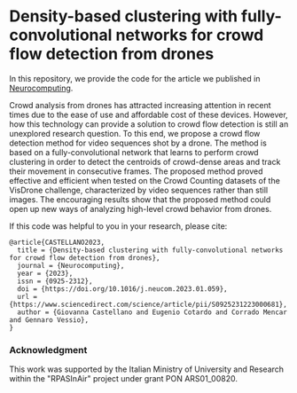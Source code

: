 # Density-based clustering with fully-convolutional networks for crowd flow detection from drones

In this repository, we provide the code for the article we published in [Neurocomputing](https://doi.org/10.1016/j.neucom.2023.01.059). 

Crowd analysis from drones has attracted increasing attention in recent times due to the ease of use and affordable cost of these devices. However, how this technology can provide a solution to crowd flow detection is still an unexplored research question. To this end, we propose a crowd flow detection method for video sequences shot by a drone. The method is based on a fully-convolutional network that learns to perform crowd clustering in order to detect the centroids of crowd-dense areas and track their movement in consecutive frames. The proposed method proved effective and efficient when tested on the Crowd Counting datasets of the VisDrone challenge, characterized by video sequences rather than still images. The encouraging results show that the proposed method could open up new ways of analyzing high-level crowd behavior from drones.

If this code was helpful to you in your research, please cite:
```
@article{CASTELLANO2023,
  title = {Density-based clustering with fully-convolutional networks for crowd flow detection from drones},
  journal = {Neurocomputing},
  year = {2023},
  issn = {0925-2312},
  doi = {https://doi.org/10.1016/j.neucom.2023.01.059},
  url = {https://www.sciencedirect.com/science/article/pii/S0925231223000681},
  author = {Giovanna Castellano and Eugenio Cotardo and Corrado Mencar and Gennaro Vessio},
}
```

### Acknowledgment

This work was supported by the Italian Ministry of University and Research within the "RPASInAir" project under grant PON ARS01_00820.
